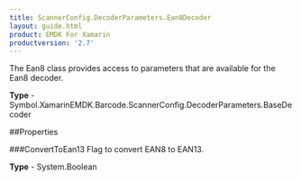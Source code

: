 ```yaml
---
title: ScannerConfig.DecoderParameters.Ean8Decoder
layout: guide.html 
product: EMDK For Xamarin 
productversion: '2.7' 
---
```

The Ean8 class provides access to parameters that are available for the Ean8 decoder.

**Type** - Symbol.XamarinEMDK.Barcode.ScannerConfig.DecoderParameters.BaseDecoder

##Properties

###ConvertToEan13
Flag to convert EAN8 to EAN13.

**Type** - System.Boolean



